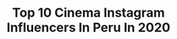 ---
title: Top 10 Cinema Instagram Influencers In Peru In 2020
description: >-
  Find top cinema Instagram influencers in Peru in 2020. Most popular hashtags: #picoftheday #ilustracion #peru #art.
platform: Instagram
profiles:
  - username: "carmonaperu"
    fullname: >-
      ✖️T A D E O  C A R M O N A ✖️
    location: "Peru"
    followers: 41679
    engagement: 447
    commentsToLikes: 0.043036
    id: ck15qsb0u4e7s0i19dc1t4kgq
    verified: true
    hashtags: "#emtb, #sonyimages, #specialized, #peru"
  - username: "hugosalazar_"
    fullname: >-
      Hugo Salazar
    location: "Peru"
    followers: 35696
    engagement: 358
    commentsToLikes: 0.055225
    id: ck5hm2qrxl9u40i11rxvpaf1p
    verified: true
    hashtags: "#navidad, #cumplea, #life, #lluvia"
  - username: "kivasmakeup"
    fullname: >-
      María Fernanda
    location: "Peru"
    followers: 22934
    engagement: 122
    commentsToLikes: 0.039356
    id: ck5c3b3udyy340i11qk4jhm9n
    verified: false
    hashtags: "#makeuptutorial, #juviasplace, #tutorial, #fxmakeup"
  - username: "ilustronauta"
    fullname: >-
      Ilustronauta
    location: "Peru"
    followers: 21866
    engagement: 420
    commentsToLikes: 0.025386
    id: ck6toaq4fd0px0j71ohsusaiz
    verified: false
    hashtags: "#girl, #kawaii, #ilustracioninfantil, #rickandmorty"
  - username: "taddtm"
    fullname: >-
      Tadeo Soriano
    location: "Peru"
    followers: 10469
    engagement: 1123
    commentsToLikes: 0.013212
    id: ck139734kjv290i19y9kim7wd
    verified: false
    hashtags: "#invaderzim, #kidsnextdoor, #art, #cute"
  - username: "inesestevezin"
    fullname: >-
      Ines Estevez
    location: "Peru"
    followers: 138177
    engagement: 213
    commentsToLikes: 0.041295
    id: ck0w6oboe9isr0i19krey2lui
    verified: true
    hashtags: "#inesestevez, #malvinas, #music, #cinepolismendoza"
  - username: "catrina.catstyle"
    fullname: >-
      FABICATRINA💙
    location: "Peru"
    followers: 19176
    engagement: 494
    commentsToLikes: 0.109813
    id: ck0w1gfctj7vm0i196s2nzml5
    verified: false
    hashtags: "#photooftheday, #lookoftheday, #culturapositiva, #styleoftheday"
  - username: "acostapinto"
    fullname: >-
      Alexandra Costa-Pinto
    location: "Peru"
    followers: 10144
    engagement: 720
    commentsToLikes: 0.028362
    id: ck5hlprwxkmll0i116y4d4cwh
    verified: false
    hashtags: ""
---
